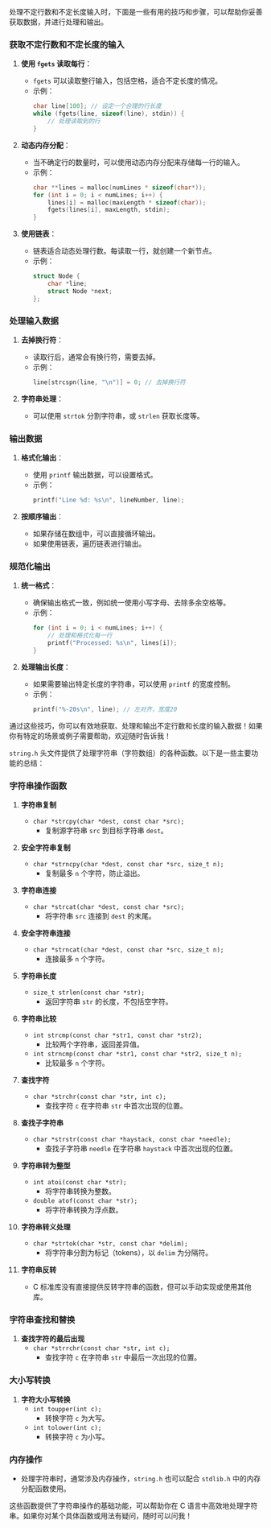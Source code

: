 处理不定行数和不定长度输入时，下面是一些有用的技巧和步骤，可以帮助你妥善获取数据，并进行处理和输出。

### 获取不定行数和不定长度的输入

1. **使用 `fgets` 读取每行**：
   - `fgets` 可以读取整行输入，包括空格，适合不定长度的情况。
   - 示例：
     ```c
     char line[100]; // 设定一个合理的行长度
     while (fgets(line, sizeof(line), stdin)) {
         // 处理读取到的行
     }
     ```

2. **动态内存分配**：
   - 当不确定行的数量时，可以使用动态内存分配来存储每一行的输入。
   - 示例：
     ```c
     char **lines = malloc(numLines * sizeof(char*));
     for (int i = 0; i < numLines; i++) {
         lines[i] = malloc(maxLength * sizeof(char));
         fgets(lines[i], maxLength, stdin);
     }
     ```

3. **使用链表**：
   - 链表适合动态处理行数。每读取一行，就创建一个新节点。
   - 示例：
     ```c
     struct Node {
         char *line;
         struct Node *next;
     };
     ```

### 处理输入数据

1. **去掉换行符**：
   - 读取行后，通常会有换行符，需要去掉。
   - 示例：
     ```c
     line[strcspn(line, "\n")] = 0; // 去掉换行符
     ```

2. **字符串处理**：
   - 可以使用 `strtok` 分割字符串，或 `strlen` 获取长度等。

### 输出数据

1. **格式化输出**：
   - 使用 `printf` 输出数据，可以设置格式。
   - 示例：
     ```c
     printf("Line %d: %s\n", lineNumber, line);
     ```

2. **按顺序输出**：
   - 如果存储在数组中，可以直接循环输出。
   - 如果使用链表，遍历链表进行输出。

### 规范化输出

1. **统一格式**：
   - 确保输出格式一致，例如统一使用小写字母、去除多余空格等。
   - 示例：
     ```c
     for (int i = 0; i < numLines; i++) {
         // 处理和格式化每一行
         printf("Processed: %s\n", lines[i]);
     }
     ```

2. **处理输出长度**：
   - 如果需要输出特定长度的字符串，可以使用 `printf` 的宽度控制。
   - 示例：
     ```c
     printf("%-20s\n", line); // 左对齐，宽度20
     ```

通过这些技巧，你可以有效地获取、处理和输出不定行数和长度的输入数据！如果你有特定的场景或例子需要帮助，欢迎随时告诉我！

`string.h` 头文件提供了处理字符串（字符数组）的各种函数。以下是一些主要功能的总结：

### 字符串操作函数

1. **字符串复制**
   - `char *strcpy(char *dest, const char *src);`
     - 复制源字符串 `src` 到目标字符串 `dest`。

2. **安全字符串复制**
   - `char *strncpy(char *dest, const char *src, size_t n);`
     - 复制最多 `n` 个字符，防止溢出。

3. **字符串连接**
   - `char *strcat(char *dest, const char *src);`
     - 将字符串 `src` 连接到 `dest` 的末尾。

4. **安全字符串连接**
   - `char *strncat(char *dest, const char *src, size_t n);`
     - 连接最多 `n` 个字符。

5. **字符串长度**
   - `size_t strlen(const char *str);`
     - 返回字符串 `str` 的长度，不包括空字符。

6. **字符串比较**
   - `int strcmp(const char *str1, const char *str2);`
     - 比较两个字符串，返回差异值。
   - `int strncmp(const char *str1, const char *str2, size_t n);`
     - 比较最多 `n` 个字符。

7. **查找字符**
   - `char *strchr(const char *str, int c);`
     - 查找字符 `c` 在字符串 `str` 中首次出现的位置。

8. **查找子字符串**
   - `char *strstr(const char *haystack, const char *needle);`
     - 查找子字符串 `needle` 在字符串 `haystack` 中首次出现的位置。

9. **字符串转为整型**
   - `int atoi(const char *str);`
     - 将字符串转换为整数。
   - `double atof(const char *str);`
     - 将字符串转换为浮点数。

10. **字符串转义处理**
    - `char *strtok(char *str, const char *delim);`
      - 将字符串分割为标记（tokens），以 `delim` 为分隔符。

11. **字符串反转**
    - C 标准库没有直接提供反转字符串的函数，但可以手动实现或使用其他库。

### 字符串查找和替换

1. **查找字符的最后出现**
   - `char *strrchr(const char *str, int c);`
     - 查找字符 `c` 在字符串 `str` 中最后一次出现的位置。

### 大小写转换

1. **字符大小写转换**
   - `int toupper(int c);`
     - 转换字符 `c` 为大写。
   - `int tolower(int c);`
     - 转换字符 `c` 为小写。

### 内存操作

- 处理字符串时，通常涉及内存操作，`string.h` 也可以配合 `stdlib.h` 中的内存分配函数使用。

这些函数提供了字符串操作的基础功能，可以帮助你在 C 语言中高效地处理字符串。如果你对某个具体函数或用法有疑问，随时可以问我！